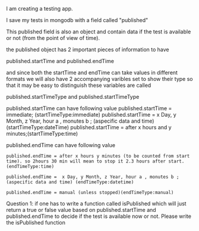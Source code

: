 I am creating a testing app.

I save my tests in mongodb with a field called "published"

This published field is also an object and contain data if the test is available or not (from the point of view of time).

the published object has 2 important pieces of information to have

  published.startTime and published.endTime

and since both the startTime and endTime can take values in different formats we will also have 2 accompanying varibles set to show their type so that it may be easy to distinguish
these variables are called

published.startTimeType  and
published.startTimeType

published.startTime can have following value
      published.startTime = immediate; (startTimeType:immediate)
      published.startTime =  x Day, y Month, z Year, hour a , monutes b ; (aspecific data and time) (startTimeType:dateTime)
      published.startTime = after x hours and y minutes;(startTimeType:time)

published.endTime can have following value      

    published.endTime = after x hours y minutes (to be counted from start time). so 2hours 30 min will mean to stop it 2.3 hours after start.(endTimeType:time)

    published.endTime =  x Day, y Month, z Year, hour a , monutes b ; (aspecific data and time) (endTimeType:datetime)

    published.endTime = manual (unless stopped)(endTimeType:manual)

Question 1:
  if one has to write a function called isPublished which will just return a true or false value based on published.startTime and published.endTime to decide if the test is available now or not.
  Please write the isPublished function
